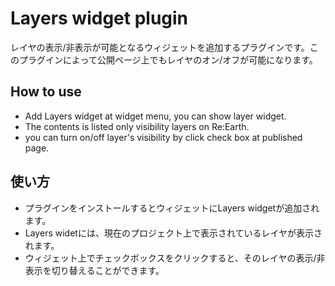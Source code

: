 # Layers widget plugin
レイヤの表示/非表示が可能となるウィジェットを追加するプラグインです。このプラグインによって公開ページ上でもレイヤのオン/オフが可能になります。



## How to use
- Add Layers widget at widget menu, you can show layer widget.
- The contents is listed only visibility layers on Re:Earth.
- you can turn on/off layer's visibility by click check box at published page.

## 使い方
- プラグインをインストールするとウィジェットにLayers widgetが追加されます。
- Layers widetには、現在のプロジェクト上で表示されているレイヤが表示されます。
- ウィジェット上でチェックボックスをクリックすると、そのレイヤの表示/非表示を切り替えることができます。
